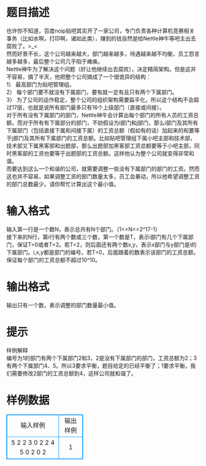 # 

 
 # 题目描述 
也许你不知道，百度noip贴吧其实开了一家公司，专门负责各种计算机竞赛相关事务（比如水啊，打印啊，诸如此类），赚到的钱自然是给Nettle神牛等吧主出去腐败了。&gt;_&lt;<BR>然而好景不长，这个公司越来越大，部门越来越多，待遇越来越不均衡，员工怨言越多越多，最后整个公司几乎陷于瘫痪。<BR>Nettle神牛为了解决这个问题（好让他继续出去腐败），决定精简架构。但是这并不容易，搞了半天，他把整个公司搞成了一个很诡异的结构：<BR>1）	最高部门为贴吧管理组。<BR>2）	每个部门要不就没有下属部门，要有就一定有且只有两个下属部门。<BR>3）	为了公司的运作稳定，整个公司的组织架构需要扁平化，所以这个结构不会超过17层，也就是说所有部门最多只有16个上级部门（直接或间接）。<BR>对于所有没有下属部门的部门，Nettle神牛会计算出每个部门的所有人员的工资总额。而对于所有有下属部分的部门，不妨假设为i部门和j部门，那么i部门及其所有下属部门（包括直接下属和间接下属）的工资总额（假如有的话）加起来的和要等于j部门及其所有下属部门的工资总额。比如贴吧管理组下属小吧主部和技术部，技术部又下属黑客部和出题部，那么出题部加黑客部工资总额要等于小吧主部，同时黑客部的工资也要等于出题部的工资总额。这样他认为整个公司就变得非常和谐。<BR>而要达到这么一个和谐的公司，就需要调整一些没有下属部门的部门的工资。然而这也并不容易，如果调整工资的部门数量太多，员工会暴动，所以他希望调整工资的部门总数最少。请你帮忙计算出这个最小值。<BR> 

 
 # 输入格式 
输入第一行是一个数N，表示总共有N个部门。（1&lt;=N&lt;=2^17-1）<BR>接下来的N行，第i行有两个数或三个数，第一个数是T，表示i部门有几个下属部门，保证T=0或者T=2。若T=2，则后面还有两个数x,y，表示x部门与y部门是i的下属部门。i,x,y都是部门的编号。若T=0，后面跟着的数表示该部门的工资总额。保证每个部门的工资总额不超过10^10。<BR> 

 
 # 输出格式 
输出只有一个数，表示调整的部门数量最小值。 

 
 # 提示 
样例解释<BR>编号为1的部门有两个下属部门2和3，2是没有下属部门的部门，工资总额为2；3有两个下属部门4、5。所以3要求平衡，题目给定的已经平衡了；1要求平衡，我们需要修改2部门的工资总额到4，这样公司就和谐了。<BR> 
# 样例数据
<style>
        table,table tr th, table tr td { border:1px solid #0094ff; }
        table { width: 200px; min-height: 25px; line-height: 25px; text-align: center; border-collapse: collapse;}   
    </style>
<table>
	<tr>
		<td>输入样例</td>
		<td>输出样例</td>
	</tr>
<tr><td>5
2 2 3
0 2
2 4 5
0 2
0 2
</td><td>1</td></tr></table>
